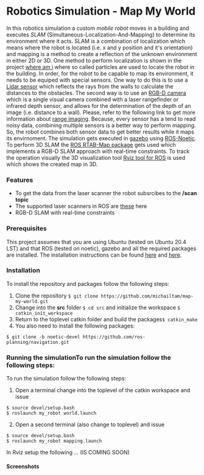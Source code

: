 # Robotics Simulation - Map My World
In this robotics simulation a custom *mobile robot* moves in a building and executes *SLAM* (Simultaneous-Localization-And-Mapping) to determine its environment where it acts. SLAM is a combination of localization which means where the robot is located (i.e. x and y position and it's orientation) and mapping is a method to create a reflection of the unknown environment in either 2D or 3D. One method to perform localization is shown in the project [where am i](https://github.com/michailtam/where-am-i) where so called particles are used to locate the robot in the building. In order, for the robot to be capable to map its environment, it needs to be equiped with special sensors. One way to do this is to use a [Lidar sensor](https://en.wikipedia.org/wiki/Lidar) which reflects the rays from the walls to calculate the distances to the obstacles. The second way is to use an [RGB-D camera](https://en.wikipedia.org/wiki/Kinect) which is a single visual camera combined with a laser rangefinder or infrared depth sensor, and allows for the determination of the depth of an image (i.e. distance to a wall). Please, refer to the following link to get more information about [range imaging](https://en.wikipedia.org/wiki/Range_imaging). Because, every sensor has a tend to read noisy data, combining multiple sensors is a better way to perform mapping. So, the robot combines both sensor data to get better results while it maps its envirnoment. The simulation gets executed in [gazebo](http://gazebosim.org/) using [ROS-Noetic](https://www.ros.org/). To perform 3D SLAM the [ROS RTAB-Map package](http://wiki.ros.org/rtabmap_ros) gets used which implements a RGB-D SLAM approach with real-time constraints. To track the operation visually the 3D visualization tool [Rviz tool for ROS](http://wiki.ros.org/rviz) is used which shows the created map in 3D.

### Features
- To get the data from the laser scanner the robot subsrcibes to the **/scan topic**
- The supported laser scanners in ROS are [these](http://wiki.ros.org/Sensors#A2D_range_finders) here
- RGB-D SLAM with real-time constraints

### Prerequisites
This project assumes that you are using Ubuntu (tested on Ubuntu 20.4 LST) and that ROS (tested on noetic), gazebo and all the required packages are installed. The installation instructions can be found [here](http://wiki.ros.org/kinetic/Installation/Ubuntu) and [here](http://gazebosim.org/tutorials?tut=install_ubuntu).

### Installation
To install the repository and packages follow the following steps:

1. Clone the repository ```$ git clone https://github.com/michailtam/map-my-world.git```
2. Change into the **src** folder ```$ cd src``` and initialize the workspace ```$ catkin_init_workspace```
3. Return to the toplevel catkin folder and build the packages```$ catkin_make```
4. You also need to install the following packages:
```
$ git clone -b noetic-devel https://github.com/ros-planning/navigation.git
```

### Running the simulationTo run the simulation follow the following steps:
To run the simulation follow the following steps:

1. Open a terminal change into the toplevel of the catkin workspace and issue
```
$ source devel/setup.bash
$ roslaunch my_robot world.launch
```
2. Open a second terminal (also change to toplevel) and issue
```
$ source devel/setup.bash
$ roslaunch my_robot mapping.launch
```

In Rviz setup the following ... (IS COMING SOON)

#### Screenshots


